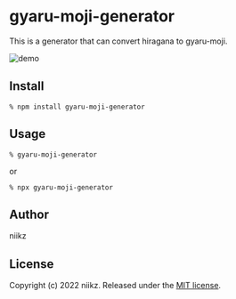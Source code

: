 # gyaru-moji-generator

This is a generator that can convert hiragana to gyaru-moji.

![demo](https://user-images.githubusercontent.com/60736158/154491426-84ce572d-2833-4969-beac-5c148af9102e.gif)

## Install

```shell
% npm install gyaru-moji-generator
```

## Usage

```shell
% gyaru-moji-generator
```
or
```shell
% npx gyaru-moji-generator
```

## Author

niikz

## License
Copyright (c) 2022 niikz. Released under the [MIT license](https://github.com/niikz/gyaru-moji-generator/blob/main/LICENSE).
